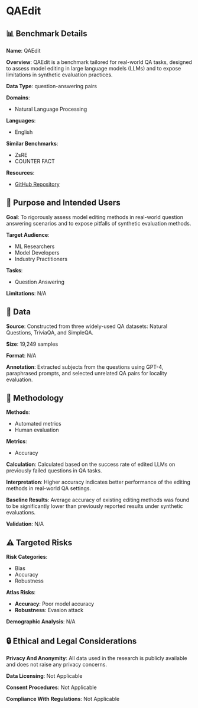 # QAEdit

## 📊 Benchmark Details

**Name**: QAEdit

**Overview**: QAEdit is a benchmark tailored for real-world QA tasks, designed to assess model editing in large language models (LLMs) and to expose limitations in synthetic evaluation practices.

**Data Type**: question-answering pairs

**Domains**:
- Natural Language Processing

**Languages**:
- English

**Similar Benchmarks**:
- ZsRE
- COUNTER FACT

**Resources**:
- [GitHub Repository](https://github.com/WanliYoung/Revisit-Editing-Evaluation)

## 🎯 Purpose and Intended Users

**Goal**: To rigorously assess model editing methods in real-world question answering scenarios and to expose pitfalls of synthetic evaluation methods.

**Target Audience**:
- ML Researchers
- Model Developers
- Industry Practitioners

**Tasks**:
- Question Answering

**Limitations**: N/A

## 💾 Data

**Source**: Constructed from three widely-used QA datasets: Natural Questions, TriviaQA, and SimpleQA.

**Size**: 19,249 samples

**Format**: N/A

**Annotation**: Extracted subjects from the questions using GPT-4, paraphrased prompts, and selected unrelated QA pairs for locality evaluation.

## 🔬 Methodology

**Methods**:
- Automated metrics
- Human evaluation

**Metrics**:
- Accuracy

**Calculation**: Calculated based on the success rate of edited LLMs on previously failed questions in QA tasks.

**Interpretation**: Higher accuracy indicates better performance of the editing methods in real-world QA settings.

**Baseline Results**: Average accuracy of existing editing methods was found to be significantly lower than previously reported results under synthetic evaluations.

**Validation**: N/A

## ⚠️ Targeted Risks

**Risk Categories**:
- Bias
- Accuracy
- Robustness

**Atlas Risks**:
- **Accuracy**: Poor model accuracy
- **Robustness**: Evasion attack

**Demographic Analysis**: N/A

## 🔒 Ethical and Legal Considerations

**Privacy And Anonymity**: All data used in the research is publicly available and does not raise any privacy concerns.

**Data Licensing**: Not Applicable

**Consent Procedures**: Not Applicable

**Compliance With Regulations**: Not Applicable
